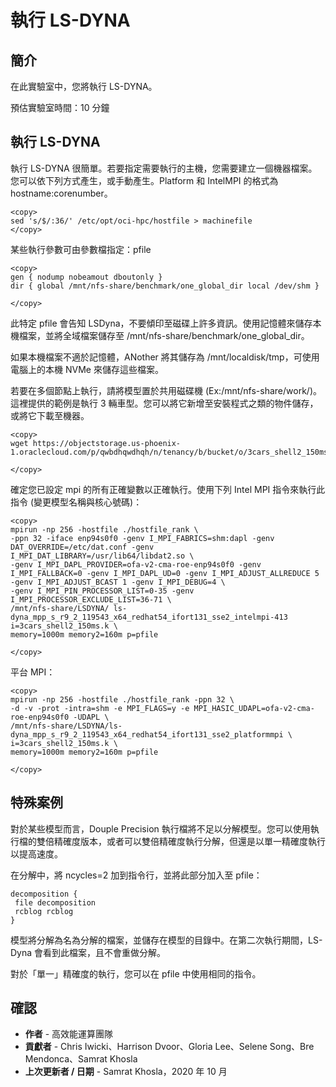 # 執行 LS-DYNA

## 簡介

在此實驗室中，您將執行 LS-DYNA。

預估實驗室時間：10 分鐘

## 執行 LS-DYNA

執行 LS-DYNA 很簡單。若要指定需要執行的主機，您需要建立一個機器檔案。您可以依下列方式產生，或手動產生。Platform 和 IntelMPI 的格式為 hostname:corenumber。

    <copy>
    sed 's/$/:36/' /etc/opt/oci-hpc/hostfile > machinefile
    </copy>
    

某些執行參數可由參數檔指定：pfile

    <copy>
    gen { nodump nobeamout dboutonly }
    dir { global /mnt/nfs-share/benchmark/one_global_dir local /dev/shm }
    
    </copy>
    

此特定 pfile 會告知 LSDyna，不要傾印至磁碟上許多資訊。使用記憶體來儲存本機檔案，並將全域檔案儲存至 /mnt/nfs-share/benchmark/one\_global\_dir。

如果本機檔案不適於記憶體，ANother 將其儲存為 /mnt/localdisk/tmp，可使用電腦上的本機 NVMe 來儲存這些檔案。

若要在多個節點上執行，請將模型置於共用磁碟機 (Ex:/mnt/nfs-share/work/)。這裡提供的範例是執行 3 輛車型。您可以將它新增至安裝程式之類的物件儲存，或將它下載至機器。

    <copy>
    wget https://objectstorage.us-phoenix-1.oraclecloud.com/p/qwbdhqwdhqh/n/tenancy/b/bucket/o/3cars_shell2_150ms.k
    
    </copy>
    

確定您已設定 mpi 的所有正確變數以正確執行。使用下列 Intel MPI 指令來執行此指令 (變更模型名稱與核心號碼)：

    <copy>
    mpirun -np 256 -hostfile ./hostfile_rank \
    -ppn 32 -iface enp94s0f0 -genv I_MPI_FABRICS=shm:dapl -genv DAT_OVERRIDE=/etc/dat.conf -genv I_MPI_DAT_LIBRARY=/usr/lib64/libdat2.so \
    -genv I_MPI_DAPL_PROVIDER=ofa-v2-cma-roe-enp94s0f0 -genv I_MPI_FALLBACK=0 -genv I_MPI_DAPL_UD=0 -genv I_MPI_ADJUST_ALLREDUCE 5 -genv I_MPI_ADJUST_BCAST 1 -genv I_MPI_DEBUG=4 \
    -genv I_MPI_PIN_PROCESSOR_LIST=0-35 -genv I_MPI_PROCESSOR_EXCLUDE_LIST=36-71 \
    /mnt/nfs-share/LSDYNA/ ls-dyna_mpp_s_r9_2_119543_x64_redhat54_ifort131_sse2_intelmpi-413 
    i=3cars_shell2_150ms.k \
    memory=1000m memory2=160m p=pfile
    
    </copy>
    

平台 MPI：

    <copy>
    mpirun -np 256 -hostfile ./hostfile_rank -ppn 32 \ 
    -d -v -prot -intra=shm -e MPI_FLAGS=y -e MPI_HASIC_UDAPL=ofa-v2-cma-roe-enp94s0f0 -UDAPL \
    /mnt/nfs-share/LSDYNA/ls-dyna_mpp_s_r9_2_119543_x64_redhat54_ifort131_sse2_platformmpi \
    i=3cars_shell2_150ms.k \
    memory=1000m memory2=160m p=pfile
    
    </copy>
    

## 特殊案例

對於某些模型而言，Douple Precision 執行檔將不足以分解模型。您可以使用執行檔的雙倍精確度版本，或者可以雙倍精確度執行分解，但還是以單一精確度執行以提高速度。

在分解中，將 ncycles=2 加到指令行，並將此部分加入至 pfile：

    decomposition {								
     file decomposition								
     rcblog rcblog								
    }
    

模型將分解為名為分解的檔案，並儲存在模型的目錄中。在第二次執行期間，LS-Dyna 會看到此檔案，且不會重做分解。

對於「單一」精確度的執行，您可以在 pfile 中使用相同的指令。

## 確認

*   **作者** - 高效能運算團隊
*   **貢獻者** - Chris Iwicki、Harrison Dvoor、Gloria Lee、Selene Song、Bre Mendonca、Samrat Khosla
*   **上次更新者 / 日期** - Samrat Khosla，2020 年 10 月